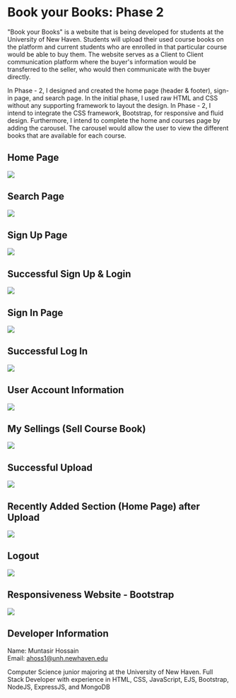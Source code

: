 # Book your Books: Phase 2

"Book your Books" is a website that is being developed for students at the University of New Haven. Students will upload their used course books on the platform and current students who are enrolled in that particular course would be able to buy them. The website serves as a Client to Client communication platform where the buyer's information would be transferred to the seller, who would then communicate with the buyer directly. <br>

In Phase - 2, I designed and created the home page (header & footer), sign-in page, and search page. In the initial phase, I used raw HTML and CSS without any supporting framework to layout the design. In Phase - 2, I intend to integrate the CSS framework, Bootstrap, for responsive and fluid design. Furthermore, I intend to complete the home and courses page by adding the carousel. The carousel would allow the user to view the different books that are available for each course.  

## Home Page
<img src = "./screenshots/Home.png">

## Search Page
<img src = "./screenshots/Search.png">

## Sign Up Page
<img src = "./screenshots/Sign Up.PNG">

## Successful Sign Up & Login
<img src = "./screenshots/Successful Sign Up and Login.PNG">

## Sign In Page
<img src = "./screenshots/Sign In.png">

## Successful Log In
<img src = "./screenshots/Successful Sign In.PNG">

## User Account Information 
<img src = "./screenshots/User Account Information.PNG">

## My Sellings (Sell Course Book)
<img src = "./screenshots/My Sellings.png">

## Successful Upload
<img src = "./screenshots/Successful Upload.PNG">

## Recently Added Section (Home Page) after Upload
<img src = "./screenshots/Recently Added after Upload.PNG">

## Logout
<img src = "./screenshots/Log Out.PNG">

## Responsiveness Website - Bootstrap
<img src = "./screenshots/Bootstrap.png">

## Developer Information

Name: Muntasir Hossain <br>
Email: ahoss1@unh.newhaven.edu <br>

Computer Science junior majoring at the University of New Haven. Full Stack Developer with experience in HTML, CSS, JavaScript, EJS, Bootstrap, NodeJS, ExpressJS, and MongoDB 


